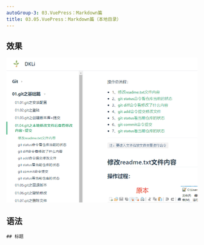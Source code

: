 ```yaml
---
autoGroup-3: 03.VuePress：Markdown篇
title: 03.05.VuePress：Markdown篇（本地目录）
---
```


## 效果

![](./image/03.05-1.gif)


## 语法

```shell
## 标题
```